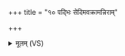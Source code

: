 +++
title = "१० पद्भिः सेदिमवक्रामन्निराम्"

+++
<details><summary>मूलम् (VS)</summary>

प॒द्भिः से॒दिम॑व॒क्राम॒न्निरां॒ जङ्घा॑भिरुत्खि॒दन्। श्रमे॑णान॒ड्वान्की॒लालं॑ की॒नाश॑श्चा॒भि ग॑छतः ॥
</details>